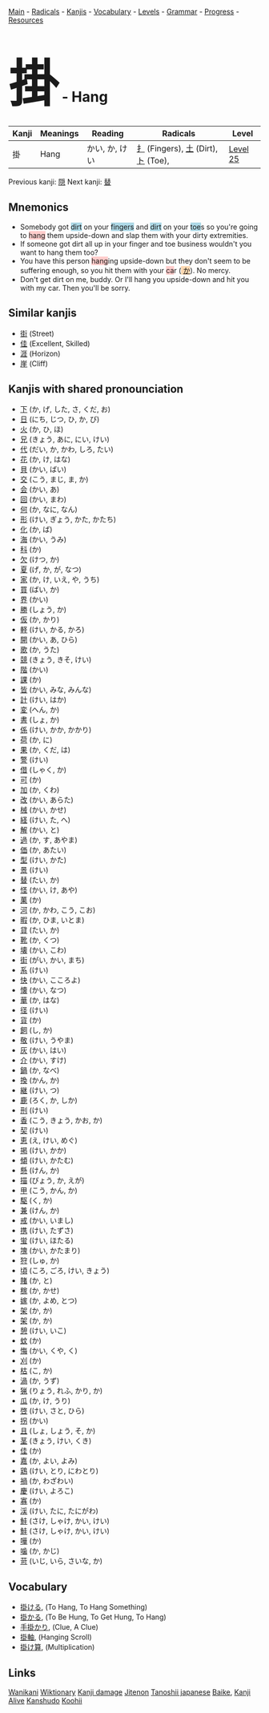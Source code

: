 <style> bigfont {font-size: 100px}</style>
[Main](../README.md) -
[Radicals](../radicals.md) -
[Kanjis](../kanjis.md) -
[Vocabulary](../vocabulary.md) -
[Levels](../levels.md) -
[Grammar](../grammar.md) - 
[Progress](../progress.md) -
[Resources](../resources.md)
# <bigfont> 掛</bigfont> - Hang 

| Kanji | Meanings | Reading | Radicals | Level |
| --- | --- | --- | --- | --- |
| 掛 | Hang | かい, か, けい | [扌](../radicals/扌.md) (Fingers), [土](../radicals/土.md) (Dirt), [ト](../radicals/ト.md) (Toe),  | [Level 25](../levels/wk_level25.md) |

Previous kanji: [隠](隠.md) Next kanji: [替](替.md) 

## Mnemonics
 * Somebody got <span style="background-color:#ADD8E6"> dirt</span> on your <span style="background-color:#ADD8E6"> fingers</span> and <span style="background-color:#ADD8E6"> dirt</span> on your <span style="background-color:#ADD8E6"> toe</span>s so you're going to <span style="background-color:#ffcccb"> hang</span> them upside-down and slap them with your dirty extremities.
* If someone got dirt all up in your finger and toe business wouldn't you want to hang them too?
* You have this person <span style="background-color:#ffcccb"> hang</span>ing upside-down but they don't seem to be suffering enough, so you hit them with your <span style="background-color:#ffcccb"> ca</span>r (<span style="background-color:#fed8b1"> [か](https://jisho.org/search/か)</span>). No mercy.
* Don't get dirt on me, buddy. Or I'll hang you upside-down and hit you with my car. Then you'll be sorry.


## Similar kanjis
 * [街](街.md) (Street)
* [佳](佳.md) (Excellent, Skilled)
* [涯](涯.md) (Horizon)
* [崖](崖.md) (Cliff)



## Kanjis with shared pronounciation
 * [下](下.md) (か, げ, した, さ, くだ, お)
* [日](日.md) (にち, じつ, ひ, か, び)
* [火](火.md) (か, ひ, ほ)
* [兄](兄.md) (きょう, あに, にい, けい)
* [代](代.md) (だい, か, かわ, しろ, たい)
* [花](花.md) (か, け, はな)
* [貝](貝.md) (かい, ばい)
* [交](交.md) (こう, まじ, ま, か)
* [会](会.md) (かい, あ)
* [回](回.md) (かい, まわ)
* [何](何.md) (か, なに, なん)
* [形](形.md) (けい, ぎょう, かた, かたち)
* [化](化.md) (か, ば)
* [海](海.md) (かい, うみ)
* [科](科.md) (か)
* [欠](欠.md) (けつ, か)
* [夏](夏.md) (げ, か, が, なつ)
* [家](家.md) (か, け, いえ, や, うち)
* [買](買.md) (ばい, か)
* [界](界.md) (かい)
* [勝](勝.md) (しょう, か)
* [仮](仮.md) (か, かり)
* [軽](軽.md) (けい, かる, かろ)
* [開](開.md) (かい, あ, ひら)
* [歌](歌.md) (か, うた)
* [競](競.md) (きょう, きそ, けい)
* [階](階.md) (かい)
* [課](課.md) (か)
* [皆](皆.md) (かい, みな, みんな)
* [計](計.md) (けい, はか)
* [変](変.md) (へん, か)
* [書](書.md) (しょ, か)
* [係](係.md) (けい, かか, かかり)
* [荷](荷.md) (か, に)
* [果](果.md) (か, くだ, は)
* [警](警.md) (けい)
* [借](借.md) (しゃく, か)
* [可](可.md) (か)
* [加](加.md) (か, くわ)
* [改](改.md) (かい, あらた)
* [械](械.md) (かい, かせ)
* [経](経.md) (けい, た, へ)
* [解](解.md) (かい, と)
* [過](過.md) (か, す, あやま)
* [価](価.md) (か, あたい)
* [型](型.md) (けい, かた)
* [景](景.md) (けい)
* [替](替.md) (たい, か)
* [怪](怪.md) (かい, け, あや)
* [菓](菓.md) (か)
* [河](河.md) (か, かわ, こう, こお)
* [暇](暇.md) (か, ひま, いとま)
* [貸](貸.md) (たい, か)
* [靴](靴.md) (か, くつ)
* [壊](壊.md) (かい, こわ)
* [街](街.md) (がい, かい, まち)
* [系](系.md) (けい)
* [快](快.md) (かい, こころよ)
* [懐](懐.md) (かい, なつ)
* [華](華.md) (か, はな)
* [径](径.md) (けい)
* [貨](貨.md) (か)
* [飼](飼.md) (し, か)
* [敬](敬.md) (けい, うやま)
* [灰](灰.md) (かい, はい)
* [介](介.md) (かい, すけ)
* [鍋](鍋.md) (か, なべ)
* [換](換.md) (かん, か)
* [継](継.md) (けい, つ)
* [鹿](鹿.md) (ろく, か, しか)
* [刑](刑.md) (けい)
* [香](香.md) (こう, きょう, かお, か)
* [契](契.md) (けい)
* [恵](恵.md) (え, けい, めぐ)
* [掲](掲.md) (けい, かか)
* [傾](傾.md) (けい, かたむ)
* [懸](懸.md) (けん, か)
* [描](描.md) (びょう, か, えが)
* [甲](甲.md) (こう, かん, か)
* [駆](駆.md) (く, か)
* [兼](兼.md) (けん, か)
* [戒](戒.md) (かい, いまし)
* [携](携.md) (けい, たずさ)
* [蛍](蛍.md) (けい, ほたる)
* [塊](塊.md) (かい, かたまり)
* [狩](狩.md) (しゅ, か)
* [頃](頃.md) (ころ, ごろ, けい, きょう)
* [賭](賭.md) (か, と)
* [稼](稼.md) (か, かせ)
* [嫁](嫁.md) (か, よめ, とつ)
* [架](架.md) (か, か)
* [架](架.md) (か, か)
* [憩](憩.md) (けい, いこ)
* [蚊](蚊.md) (か)
* [悔](悔.md) (かい, くや, く)
* [刈](刈.md) (か)
* [枯](枯.md) (こ, か)
* [渦](渦.md) (か, うず)
* [猟](猟.md) (りょう, れふ, かり, か)
* [瓜](瓜.md) (か, け, うり)
* [啓](啓.md) (けい, さと, ひら)
* [拐](拐.md) (かい)
* [且](且.md) (しょ, しょう, そ, か)
* [茎](茎.md) (きょう, けい, くき)
* [佳](佳.md) (か)
* [嘉](嘉.md) (か, よい, よみ)
* [鶏](鶏.md) (けい, とり, にわとり)
* [禍](禍.md) (か, わざわい)
* [慶](慶.md) (けい, よろこ)
* [寡](寡.md) (か)
* [渓](渓.md) (けい, たに, たにがわ)
* [鮭](鮭.md) (さけ, しゃけ, かい, けい)
* [鮭](鮭.md) (さけ, しゃけ, かい, けい)
* [嘩](嘩.md) (か)
* [噛](噛.md) (か, かじ)
* [苛](苛.md) (いじ, いら, さいな, か)



## Vocabulary
 * [掛ける](../vocabulary/掛.md), (To Hang, To Hang Something)
* [掛かる](../vocabulary/掛.md), (To Be Hung, To Get Hung, To Hang)
* [手掛かり](../vocabulary/掛.md), (Clue, A Clue)
* [掛軸](../vocabulary/掛.md), (Hanging Scroll)
* [掛け算](../vocabulary/掛.md), (Multiplication)




## Links 


[Wanikani](https://www.wanikani.com/kanji/掛)
[Wiktionary](https://en.wiktionary.org/wiki/掛)
[Kanji damage](http://www.kanjidamage.com/kanji/search?utf8=✓&q=掛)
[Jitenon](https://jitenon.com/kanji/掛)
[Tanoshii japanese](https://www.tanoshiijapanese.com/dictionary/kanji.cfm?k=掛)
[Baike](https://baike.baidu.com/item/掛),
[Kanji Alive](https://app.kanjialive.com/掛)
[Kanshudo](https://www.kanshudo.com/searchmn?q=掛)
[Koohii](https://kanji.koohii.com/study/kanji/掛)
